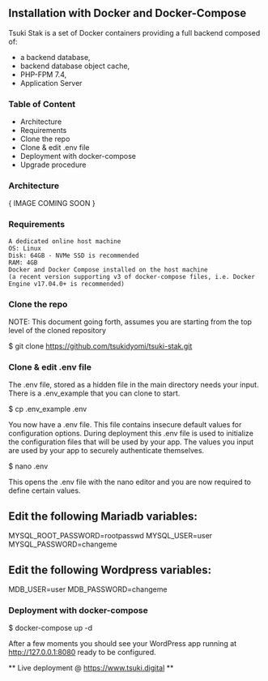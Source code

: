 
## Installation with Docker and Docker-Compose ##

Tsuki Stak is a set of Docker containers providing a full backend composed of: 

* a backend database, 
* backend database object cache,
* PHP-FPM 7.4,
* Application Server


### Table of Content

* Architecture
* Requirements
* Clone the repo
* Clone & edit .env file
* Deployment with docker-compose
* Upgrade procedure

### Architecture

{ IMAGE COMING SOON }
  
### Requirements

    A dedicated online host machine
    OS: Linux
    Disk: 64GB - NVMe SSD is recommended
    RAM: 4GB
    Docker and Docker Compose installed on the host machine 
    (a recent version supporting v3 of docker-compose files, i.e. Docker Engine v17.04.0+ is recommended)
  
### Clone the repo

NOTE: This document going forth, assumes you are starting from the top level of the cloned repository

  $ git clone https://github.com/tsukidyomi/tsuki-stak.git

### Clone & edit .env file

The .env file, stored as a hidden file in the main directory needs your input. There is a .env_example that you can clone to start.

  $ cp .env_example .env

You now have a .env file. This file contains insecure default values for configuration options. During deployment this .env file is used to initialize the configuration files that will be used by your app. The values you input are used by your app to securely authenticate themselves.

  $ nano .env

This opens the .env file with the nano editor and you are now required to define certain values.

## Edit the following Mariadb variables:
MYSQL_ROOT_PASSWORD=rootpasswd
MYSQL_USER=user
MYSQL_PASSWORD=changeme
## Edit the following Wordpress variables:
MDB_USER=user
MDB_PASSWORD=changeme

### Deployment with docker-compose

  $ docker-compose up -d 


After a few moments you should see your WordPress app running at http://127.0.0.1:8080 ready to be configured.



** Live deployment @ https://www.tsuki.digital **